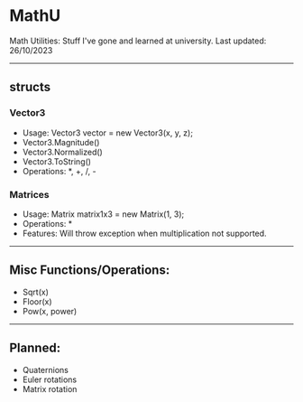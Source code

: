 # MathU
Math Utilities: Stuff I've gone and learned at university.
Last updated: 26/10/2023

***

## structs
### Vector3
- Usage: Vector3 vector = new Vector3(x, y, z);
- Vector3.Magnitude()
- Vector3.Normalized()
- Vector3.ToString()
- Operations: *, +, /, -

### Matrices
- Usage: Matrix matrix1x3 = new Matrix(1, 3);
- Operations: *
- Features: Will throw exception when multiplication not supported.
***

## Misc Functions/Operations:
- Sqrt(x)
- Floor(x)
- Pow(x, power)


***
## Planned:
- Quaternions
- Euler rotations
- Matrix rotation
